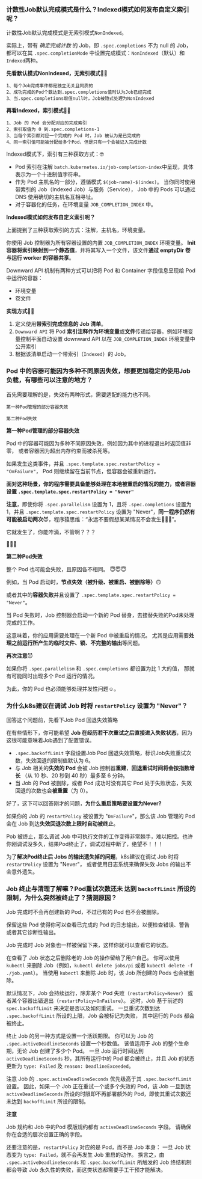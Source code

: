 ### 计数性Job默认完成模式是什么？Indexed模式如何发布自定义索引呢？

计数性Job默认完成模式是无索引模式`NonIndexed`。

实际上，带有 *确定完成计数* 的 Job，即 `.spec.completions` 不为 null 的 Job， 都可以在其 `.spec.completionMode` 中设置完成模式：`NonIndexed`（默认）和`Indexed`两种。

**先看默认模式NonIndexed，无索引模式**👨‍💻‍

```
1、每个Job完成事件都是独立无关且同质的
2、成功完成的Pod个数达到.spec.completions值时认为Job已经完成
3、当.spec.completions取值null时，Job被隐式处理为NonIndexed
```

**再看Indexed，索引模式**👨‍💻‍

```
1、Job 的 Pod 会分配对应的完成索引
2、索引取值为 0 到.spec.completions-1
3、当每个索引都对应一个完成的 Pod 时，Job 被认为是已完成的
4、同一索引值可能被分配给多个Pod，但是只有一个会被记入完成计数
```

Indexed模式下，索引有三种获取方式：🤓

- Pod 索引在注解 `batch.kubernetes.io/job-completion-index`中呈现，具体表示为一个十进制值字符串。
- 作为 Pod 主机名的一部分，遵循模式 `$(job-name)-$(index)`。 当你同时使用带索引的 Job（Indexed Job）与服务（Service）， Job 中的 Pods 可以通过 DNS 使用确切的主机名互相寻址。
- 对于容器化的任务，在环境变量 `JOB_COMPLETION_INDEX` 中。

**Indexed模式如何发布自定义索引呢？**

上面提到了三种获取索引的方式：注解，主机名，环境变量。

你使用 Job 控制器为所有容器设置的内置 `JOB_COMPLETION_INDEX` 环境变量。 **Init 容器将索引映射到一个静态值**，并将其写入一个文件，该文件**通过 emptyDir 卷与运行 worker 的容器共享**。

Downward API 机制有两种方式可以把将 Pod 和 Container 字段信息呈现给 Pod 中运行的容器：

- 环境变量
- 卷文件

**实现方式**👨‍💻‍

1. 定义使用**带索引完成信息的 Job 清单**。 
2. `Downward API` 将 Pod **索引注释作为环境变量**或**文件**传递给容器。例如环境变量控制平面自动设置 downward API 以在 `JOB_COMPLETION_INDEX` 环境变量中公开索引
3. 根据该清单启动一个带索引（`Indexed`）的 Job。

### Pod 中的容器可能因为多种不同原因失效，想要更加稳定的使用Job负载，有哪些可以注意的地方？

首先需要理解的是，失效有两种形式，需要适配的能力也不同。

```
第一种Pod管理的部分容器失效

第二种Pod失效
```

**第一种Pod管理的部分容器失效**

Pod 中的容器可能因为多种不同原因失效，例如因为其中的进程退出时返回值非零， 或者容器因为超出内存约束而被杀死等。

如果发生这类事件，并且 `.spec.template.spec.restartPolicy = "OnFailure"`， Pod 则继续留在当前节点，但容器会被重新运行。

**面对这种场景，你的程序需要具备能够处理在本地被重启的情况的能力，或者容器设置 `.spec.template.spec.restartPolicy = "Never"`**

**注意**，即使你将 `.spec.parallelism` 设置为 1，且将 `.spec.completions` 设置为 1，并且 `.spec.template.spec.restartPolicy` 设置为 "Never"，**同一程序仍然有可能被启动两次**😈，程序猿思维：“永远不要假想某某情况不会发生🤣🤣🤣”。

它就发生了，你能咋滴，不管啊？？？

🤡🤡🤡



**第二种Pod失效**

整个 Pod 也可能会失败，且原因各不相同。 😇😇😇

例如，当 Pod 启动时，**节点失效（被升级、被重启、被删除等）**🙃

或者其中的**容器失败**并且设置了 `.spec.template.spec.restartPolicy = "Never"`。 

当 Pod 失败时，Job 控制器会启动一个新的 Pod 替身，去接替失败的Pod未处理完成的工作。 

这意味着，你的应用需要处理在一个新 Pod 中被重启的情况。 尤其是应用需要**处理之前运行所产生的临时文件、锁、不完整的输出**等问题。

**再次注意**😈

如果你将 `.spec.parallelism` 和 `.spec.completions` 都设置为比 1 大的值， 那就有可能同时出现多个 Pod 运行的情况。 

为此，你的 Pod 也必须能够处理并发性问题☺️。



### 为什么k8s建议在调试 Job 时将 `restartPolicy` 设置为 "Never"？

回答这个问题前，先看下Job Pod 回退失效策略

在有些情形下，你可能希望 **Job 在经历若干次重试之后直接进入失败状态**，因为这很可能意味着Job遇到了配置错误。 

- `.spec.backoffLimit` 字段设置Job Pod 回退失效策略，标识Job失败重试次数，失效回退的限制值默认为 6。
- 与 Job 相关的**失效的 Pod** 会被 Job 控制器**重建**，**回退重试时间将会按指数增长** （从 10 秒、20 秒到 40 秒）最多至 6 分钟。
- 当 Job 的 Pod 被删除，或者 Pod 成功时没有其它 Pod 处于失败状态，失效回退的次数也会**被重置**（为 0）。

好了，这下可以回答刚才的问题，**为什么重启策略要设置为Never?**

如果你的 Job 的 `restartPolicy` 被设置为 "`OnFailure`"，那么该 Job 管理的 Pod 会在 Job 到达**失效回退次数上限时自动被终止**。 

Pob 被终止，那么调试 Job 中可执行文件的工作变得非常棘手，难以把控。也许你刚调试没多久，结果Pod终止了，调试过程中断了，绝望不！！！

为了**解决Pod终止后 Jobs 的输出遗失掉的问题**，k8s建议在调试 Job 时将 `restartPolicy` 设置为 "Never"， 或者使用日志系统来确保失效 Jobs 的输出不会意外遗失。



### Job 终止与清理了解嘛？Pod重试次数还未 达到 `backoffLimit` 所设的限制，为什么突然被终止了？猜测原因？

Job 完成时不会再创建新的 Pod，不过已有的 Pod 也不会被删除。 

保留这些 Pod 使得你可以查看已完成的 Pod 的日志输出，以便检查错误、警告 或者其它诊断性输出。

 Job 完成时 Job 对象也一样被保留下来，这样你就可以查看它的状态。 

在查看了 Job 状态之后删除老的 Job 的操作留给了用户自己。 你可以使用 `kubectl` 来删除 Job（例如，`kubectl delete jobs/pi` 或者 `kubectl delete -f ./job.yaml`）。 当使用 `kubectl` 来删除 Job 时，该 Job 所创建的 Pods 也会被删除。



默认情况下，Job 会持续运行，除非某个 Pod 失败（`restartPolicy=Never`） 或者某个容器出错退出（`restartPolicy=OnFailure`）。 这时，Job 基于前述的 `spec.backoffLimit` 来决定是否以及如何重试。 一旦重试次数到达 `.spec.backoffLimit` 所设的上限，Job 会被标记为失败， 其中运行的 Pods 都会被终止。



终止 Job 的另一种方式是设置一个活跃期限。 你可以为 Job 的 `.spec.activeDeadlineSeconds` 设置一个秒数值。 该值适用于 Job 的整个生命期，无论 Job 创建了多少个 Pod。 一旦 Job 运行时间达到 `activeDeadlineSeconds` 秒，其所有运行中的 Pod 都会被终止，并且 Job 的状态更新为 `type: Failed` 及 `reason: DeadlineExceeded`。



注意 Job 的 `.spec.activeDeadlineSeconds` 优先级高于其 `.spec.backoffLimit` 设置。 因此，如果一个 Job 正在重试一个或多个失效的 Pod，该 Job 一旦到达 `activeDeadlineSeconds` 所设的时限即不再部署额外的 Pod，即使其重试次数还未达到 `backoffLimit` 所设的限制。

**注意**

 Job 规约和 Job 中的Pod 模版规约都有 `activeDeadlineSeconds` 字段。 请确保你在合适的层次设置正确的字段。

还要注意的是，`restartPolicy` 对应的是 Pod，而不是 Job 本身： 一旦 Job 状态变为 `type: Failed`，就不会再发生 Job 重启的动作。 换言之，由 `.spec.activeDeadlineSeconds` 和 `.spec.backoffLimit` 所触发的 Job 终结机制 都会导致 Job 永久性的失败，而这类状态都需要手工干预才能解决。





















